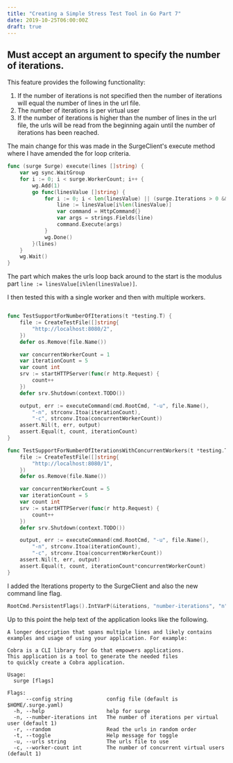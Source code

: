 ```yaml
---
title: "Creating a Simple Stress Test Tool in Go Part 7"
date: 2019-10-25T06:00:00Z
draft: true
---
```


## Must accept an argument to specify the number of iterations.

This feature provides the following functionality:

1.  If the number of iterations is not specified then the number of iterations will equal the number of lines in the url file.
2.  The number of iterations is per virtual user
3.  If the number of iterations is higher than the number of lines in the url file, the urls will be read from the beginning again until the number of iterations has been reached.

The main change for this was made in the SurgeClient's execute method where I have amended the for loop criteria.

```go
func (surge Surge) execute(lines []string) {
	var wg sync.WaitGroup
	for i := 0; i < surge.WorkerCount; i++ {
		wg.Add(1)
		go func(linesValue []string) {
			for i := 0; i < len(linesValue) || (surge.Iterations > 0 && i < surge.Iterations); i++ {
				line := linesValue[i%len(linesValue)]
				var command = HttpCommand{}
				var args = strings.Fields(line)
				command.Execute(args)
			}
			wg.Done()
		}(lines)
	}
	wg.Wait()
}
```

The part which makes the urls loop back around to the start is the modulus part `line := linesValue[i%len(linesValue)]`.

I then tested this with a single worker and then with multiple workers.

```go

func TestSupportForNumberOfIterations(t *testing.T) {
	file := CreateTestFile([]string{
		"http://localhost:8080/2",
	})
	defer os.Remove(file.Name())

	var concurrentWorkerCount = 1
	var iterationCount = 5
	var count int
	srv := startHTTPServer(func(r http.Request) {
		count++
	})
	defer srv.Shutdown(context.TODO())

	output, err := executeCommand(cmd.RootCmd, "-u", file.Name(),
		"-n", strconv.Itoa(iterationCount),
		"-c", strconv.Itoa(concurrentWorkerCount))
	assert.Nil(t, err, output)
	assert.Equal(t, count, iterationCount)
}

func TestSupportForNumberOfIterationsWithConcurrentWorkers(t *testing.T) {
	file := CreateTestFile([]string{
		"http://localhost:8080/1",
	})
	defer os.Remove(file.Name())

	var concurrentWorkerCount = 5
	var iterationCount = 5
	var count int
	srv := startHTTPServer(func(r http.Request) {
		count++
	})
	defer srv.Shutdown(context.TODO())

	output, err := executeCommand(cmd.RootCmd, "-u", file.Name(),
		"-n", strconv.Itoa(iterationCount),
		"-c", strconv.Itoa(concurrentWorkerCount))
	assert.Nil(t, err, output)
	assert.Equal(t, count, iterationCount*concurrentWorkerCount)
}
```

I added the Iterations property to the SurgeClient and also the new command line flag.

```go
RootCmd.PersistentFlags().IntVarP(&iterations, "number-iterations", "n", 1, "The number of iterations per virtual user")
```

Up to this point the help text of the application looks like the following.

```shell
A longer description that spans multiple lines and likely contains
examples and usage of using your application. For example:

Cobra is a CLI library for Go that empowers applications.
This application is a tool to generate the needed files
to quickly create a Cobra application.

Usage:
  surge [flags]

Flags:
      --config string           config file (default is $HOME/.surge.yaml)
  -h, --help                    help for surge
  -n, --number-iterations int   The number of iterations per virtual user (default 1)
  -r, --random                  Read the urls in random order
  -t, --toggle                  Help message for toggle
  -u, --urls string             The urls file to use
  -c, --worker-count int        The number of concurrent virtual users (default 1)
```
